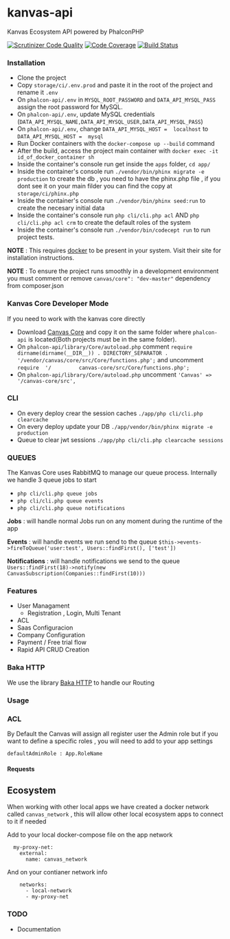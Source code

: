 # kanvas-api
Kanvas Ecosystem API powered by PhalconPHP

[![Scrutinizer Code Quality](https://scrutinizer-ci.com/g/bakaphp/phalcon-api/badges/quality-score.png?b=master)](https://scrutinizer-ci.com/g/bakaphp/phalcon-api/?branch=master)
[![Code Coverage](https://scrutinizer-ci.com/g/bakaphp/phalcon-api/badges/coverage.png?b=master)](https://scrutinizer-ci.com/g/bakaphp/phalcon-api/?branch=master)
[![Build Status](https://travis-ci.com/bakaphp/phalcon-api.svg?branch=master)](https://travis-ci.com/bakaphp/phalcon-api)


### Installation
- Clone the project
- Copy `storage/ci/.env.prod` and paste it in the root of the project and rename it `.env`
- On `phalcon-api/.env` in `MYSQL_ROOT_PASSWORD` and `DATA_API_MYSQL_PASS` assign the root password for MySQL.
- On `phalcon-api/.env`, update MySQL credentials (`DATA_API_MYSQL_NAME,DATA_API_MYSQL_USER,DATA_API_MYSQL_PASS`)
- On `phalcon-api/.env`, change `DATA_API_MYSQL_HOST =  localhost` to `DATA_API_MYSQL_HOST =  mysql`
- Run Docker containers with the `docker-compose up --build` command
- After the build, access the project main container with `docker exec -it id_of_docker_container sh`
- Inside the container's console run get inside the `apps` folder, `cd app/`
- Inside the container's console run  `./vendor/bin/phinx migrate -e production` to create the db , you need to have the phinx.php file , if you dont see it on your main filder you can       find the copy at `storage/ci/phinx.php`
- Inside the container's console run `./vendor/bin/phinx seed:run` to create the necesary initial data
- Inside the container's console run `php cli/cli.php acl` AND `php cli/cli.php acl crm` to create the default roles of the system
- Inside the container's console run `./vendor/bin/codecept run` to run project tests.

**NOTE** : This requires [docker](https://www.docker.com/) to be present in your system. Visit their site for installation instructions.

**NOTE** : To ensure the project runs smoothly in a development environment you must comment or remove `canvas/core": "dev-master"` dependency from composer.json

### Kanvas Core Developer Mode
If you need to work with the kanvas core directly
- Download [Canvas Core](https://github.com/bakaphp/canvas-core) and copy it on the same folder where `phalcon-api` is located(Both projects must be in the same folder).
- On  `phalcon-api/library/Core/autoload.php` comment `require dirname(dirname(__DIR__)) . DIRECTORY_SEPARATOR . '/vendor/canvas/core/src/Core/functions.php';` and uncomment `require  '/         canvas-core/src/Core/functions.php';`
- On `phalcon-api/library/Core/autoload.php` uncomment `'Canvas' => '/canvas-core/src',`

### CLI
- On every deploy crear the session caches `./app/php cli/cli.php clearcache` 
- On every deploy update your DB `./app/vendor/bin/phinx migrate -e production`
- Queue to clear jwt sessions `./app/php cli/cli.php clearcache sessions`

### QUEUES
The Kanvas Core uses RabbitMQ to manage our queue process. Internally we handle 3 queue jobs to start
- `php cli/cli.php queue jobs`
- `php cli/cli.php queue events`
- `php cli/cli.php queue notifications`

**Jobs** : will handle normal Jobs run on any moment during the runtime of the app

**Events** : will handle events we run send to the queue `$this->events->fireToQueue('user:test', Users::findFirst(), ['test'])`

**Notifications** : will handle notifications we send to the queue `Users::findFirst(18)->notify(new CanvasSubscription(Companies::findFirst(10)))`

### Features
- User Managament
  - Registration , Login, Multi Tenant 
- ACL 
- Saas Configuracion
 - Company Configuration
 - Payment / Free trial flow
- Rapid API CRUD Creation


### Baka HTTP
We use the library [Baka HTTP](https://github.com/bakaphp/http) to handle our Routing 

### Usage

### ACL
By Default the Canvas will assign all register user the Admin role but if you want to define a specific roles , you will need to add to your app settings

`defaultAdminRole : App.RoleName`

#### Requests

## Ecosystem
When working with other local apps we have created a docker network called `canvas_network` , this will allow other local ecosystem apps to connect to it if needed

Add to your local docker-compose file on the app network

``` 
  my-proxy-net:
    external:
      name: canvas_network
``` 

And on your contianer network info

```
    networks:
      - local-network
      - my-proxy-net
```

### TODO
- Documentation
